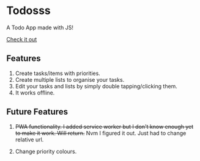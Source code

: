 # Todosss

A Todo App made with JS!

[Check it out](https://darrionn33.github.io/todos/)

## Features

1. Create tasks/items with priorities.
2. Create multiple lists to organise your tasks.
3. Edit your tasks and lists by simply double tapping/clicking them.
4. It works offline.

## Future Features

1. ~~PWA functionality. I added service worker but I don't know enough yet to make it work. Will return.~~ Nvm I figured it out. Just had to change relative url.

2. Change priority colours.
